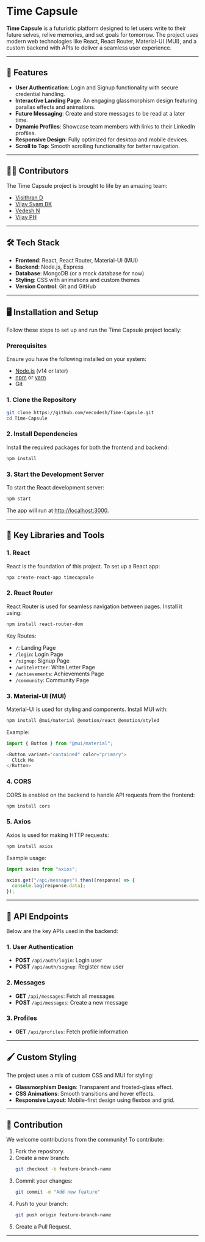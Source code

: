 # Time Capsule

**Time Capsule** is a futuristic platform designed to let users write to their future selves, relive memories, and set goals for tomorrow. The project uses modern web technologies like React, React Router, Material-UI (MUI), and a custom backend with APIs to deliver a seamless user experience.

---

## 🚀 Features
- **User Authentication**: Login and Signup functionality with secure credential handling.
- **Interactive Landing Page**: An engaging glassmorphism design featuring parallax effects and animations.
- **Future Messaging**: Create and store messages to be read at a later time.
- **Dynamic Profiles**: Showcase team members with links to their LinkedIn profiles.
- **Responsive Design**: Fully optimized for desktop and mobile devices.
- **Scroll to Top**: Smooth scrolling functionality for better navigation.

---

## 🧑‍💻 Contributors
The Time Capsule project is brought to life by an amazing team:
- [Visithran D](https://www.linkedin.com/in/visithran-d-37a877291/)
- [Vijay Syam BK](https://www.linkedin.com/in/vijaysyam-bk/)
- [Vedesh N](https://www.linkedin.com/in/vedesh-n-b631b82a1)
- [Vijay PH](https://www.linkedin.com/in/vijay-ph-a039442a0/)

---

## 🛠️ Tech Stack
- **Frontend**: React, React Router, Material-UI (MUI)
- **Backend**: Node.js, Express
- **Database**: MongoDB (or a mock database for now)
- **Styling**: CSS with animations and custom themes
- **Version Control**: Git and GitHub

---

## 🖥️ Installation and Setup
Follow these steps to set up and run the Time Capsule project locally:

### Prerequisites
Ensure you have the following installed on your system:
- [Node.js](https://nodejs.org/) (v14 or later)
- [npm](https://www.npmjs.com/) or [yarn](https://yarnpkg.com/)
- Git

### 1. Clone the Repository
```bash
git clone https://github.com/vecodesh/Time-Capsule.git
cd Time-Capsule
```

### 2. Install Dependencies
Install the required packages for both the frontend and backend:
```bash
npm install
```

### 3. Start the Development Server
To start the React development server:
```bash
npm start
```
The app will run at [http://localhost:3000](http://localhost:3000).

---

## 🔧 Key Libraries and Tools

### 1. **React**
React is the foundation of this project. To set up a React app:
```bash
npx create-react-app timecapsule
```

### 2. **React Router**
React Router is used for seamless navigation between pages.
Install it using:
```bash
npm install react-router-dom
```
Key Routes:
- `/`: Landing Page
- `/login`: Login Page
- `/signup`: Signup Page
- `/writeletter`: Write Letter Page
- `/achievements`: Achievements Page
- `/community`: Community Page

### 3. **Material-UI (MUI)**
Material-UI is used for styling and components.
Install MUI with:
```bash
npm install @mui/material @emotion/react @emotion/styled
```
Example:
```javascript
import { Button } from "@mui/material";

<Button variant="contained" color="primary">
  Click Me
</Button>
```

### 4. **CORS**
CORS is enabled on the backend to handle API requests from the frontend:
```bash
npm install cors
```

### 5. **Axios**
Axios is used for making HTTP requests:
```bash
npm install axios
```
Example usage:
```javascript
import axios from "axios";

axios.get("/api/messages").then((response) => {
  console.log(response.data);
});
```

---

## 🌟 API Endpoints
Below are the key APIs used in the backend:

### 1. **User Authentication**
- **POST** `/api/auth/login`: Login user
- **POST** `/api/auth/signup`: Register new user

### 2. **Messages**
- **GET** `/api/messages`: Fetch all messages
- **POST** `/api/messages`: Create a new message

### 3. **Profiles**
- **GET** `/api/profiles`: Fetch profile information

---

## 🖌️ Custom Styling
The project uses a mix of custom CSS and MUI for styling:
- **Glassmorphism Design**: Transparent and frosted-glass effect.
- **CSS Animations**: Smooth transitions and hover effects.
- **Responsive Layout**: Mobile-first design using flexbox and grid.

---


## 🤝 Contribution
We welcome contributions from the community! To contribute:
1. Fork the repository.
2. Create a new branch:
   ```bash
   git checkout -b feature-branch-name
   ```
3. Commit your changes:
   ```bash
   git commit -m "Add new feature"
   ```
4. Push to your branch:
   ```bash
   git push origin feature-branch-name
   ```
5. Create a Pull Request.

---



